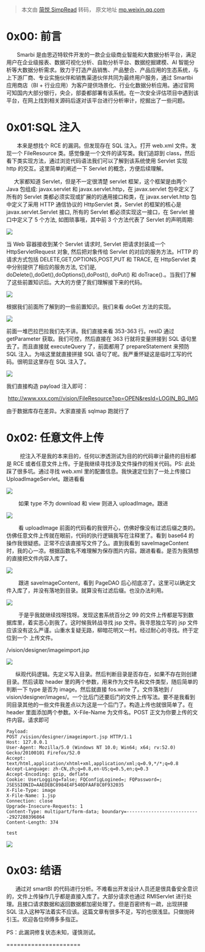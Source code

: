 > 本文由 [简悦 SimpRead](http://ksria.com/simpread/) 转码， 原文地址 [mp.weixin.qq.com](https://mp.weixin.qq.com/s/yeMhVYJks_wf6Po-sA6iOg)

0x00: 前言
========

       Smarbi 是由思迈特软件开发的一款企业级商业智能和大数据分析平台，满足用户在企业级报表、数据可视化分析、自助分析平台、数据挖掘建模、AI 智能分析等大数据分析需求。致力于打造产品销售、产品整合、产品应用的生态系统，与上下游厂商、专业实施伙伴和销售渠道伙伴共同为最终用户服务，通过 Smartbi 应用商店（BI + 行业应用）为客户提供场景化、行业化数据分析应用。通过官网可知国内大部分银行，央企，部委都部署有该系统。在一次安全评估项目中遇到该平台，在网上找到相关源码后遂对该平台进行分析审计，挖掘出了一些问题。

0x01:SQL 注入
===========

       本来是想找个 RCE 的漏洞。但发现存在 SQL 注入。打开 web.xml 文件。发现一个 FileResource 类。感觉像是一个文件的读写类。我们追踪到 class，然后看下类实现方法，通过浏览代码语法我们可以了解到该系统使用 Servlet 实现 http 的交互。这里简单的阐述一下 Servlet 的概念，方便后续理解。

     大家都知道 Servlet，但是不一定很清楚 servlet 框架，这个框架是由两个 Java 包组成: javax.servlet 和 javax.servlet.http，在 javax.servlet 包中定义了所有的 Servlet 类都必须实现或扩展的的通用接口和类，在 javax.servlet.http 包中定义了采用 HTTP 通信协议的 HttpServlet 类，Servlet 的框架的核心是 javax.servlet.Servlet 接口, 所有的 Servlet 都必须实现这一接口，在 Servlet 接口中定义了 5 个方法, 如图琐事哦，其中前 3 个方法代表了 Servlet 的声明周期:

![](https://mmbiz.qpic.cn/mmbiz_png/Lu7eicMrZheHKhv15ia6TlyEIxUpPkpQj6vgJpxFInKCapEsic3Z5YetafncM1oTwMcsqSOuz4VdmzMjiaKWvlla4A/640?wx_fmt=png)

当 Web 容器接收到某个 Servlet 请求时, Servlet 把请求封装成一个 HttpServletRequest 对象, 然后把对象传给 Servlet 的对应的服务方法。HTTP 的请求方式包括 DELETE,GET,OPTIONS,POST,PUT 和 TRACE, 在 HttpServlet 类中分别提供了相应的服务方法, 它们是, doDelete(),doGet(),doOptions(),doPost(), doPut() 和 doTrace().。当我们了解了这些前置知识后。大大的方便了我们理解接下来的代码。

![](https://mmbiz.qpic.cn/mmbiz_png/Lu7eicMrZheHKhv15ia6TlyEIxUpPkpQj6NW9ZTYdEnFcfv6xcTiaibc4IImibWaicWicuRlbddyiaGKxv8Jib6fXicYNLew/640?wx_fmt=png)

根据我们前面所了解到的一些前置知识。我们来看 doGet 方法的实现。

![](https://mmbiz.qpic.cn/mmbiz_png/Lu7eicMrZheHKhv15ia6TlyEIxUpPkpQj6Qha6jRxib75DrWkwDwGovDBTScjeQM8Nm6QEsyem8ZbrzIWzicbUf0LQ/640?wx_fmt=png)

前面一堆巴拉巴拉我们先不讲。我们直接来看 353-363 行。resID 通过 getParameter 获取。我们可控，然后直接在 363 行就将变量拼接到 SQL 语句里去了。而且直接就 executeQuery 了，前面都用了 prepareStatement 来预防 SQL 注入。为啥这里就直接拼接 SQL 语句了呢。我严重怀疑这是临时工写的代码。很明显这里存在 SQL 注入了。

![](https://mmbiz.qpic.cn/mmbiz_png/Lu7eicMrZheHKhv15ia6TlyEIxUpPkpQj6QTAB7AuP0xx78v3FAjL8KHkXtY6lsdVWOLvKsxzuG5wFYNaZFdV7Gg/640?wx_fmt=png)

我们直接构造 payload 注入即可：

 http://www.xxx.com//vision/FileResource?op=OPEN&resId=LOGIN_BG_IMG

由于数据库存在差异。大家直接丢 sqlmap 跑就行了

0x02: 任意文件上传
============

         挖注入不是我的本来目的，任何以渗透测试为目的的代码审计最终的目标都是 RCE 或者任意文件上传。于是我继续寻找涉及文件操作的相关代码。PS: 此处踩了很多坑。通过寻找 web.xml 里的配置信息。我快速定位到了一处上传接口 UploadImageServlet。跟进看看

![](https://mmbiz.qpic.cn/mmbiz_png/Lu7eicMrZheHKhv15ia6TlyEIxUpPkpQj6VROCvYmYuzFDRfNUH5yMHaMT8jgUesOMN3UBg1h5yrlAF4dMLqF3kw/640?wx_fmt=png)

        如果 type 不为 download 和 view 则进入 uploadImage。跟进

![](https://mmbiz.qpic.cn/mmbiz_png/Lu7eicMrZheHKhv15ia6TlyEIxUpPkpQj6TGI6AB3oysWasGeGicMZ3rcZlZ1GB6ohLLWYaSUaJvwbJo9VE4SnH5g/640?wx_fmt=png)

        看 uploadImage 前面的代码看的我很开心，仿佛好像没有过滤后缀之类的。仿佛任意文件上传就在眼前，代码的执行逻辑我写在注释里了。看到 base64 的操作我很疑惑。正常不应该直接写文件了么。直到我看到 saveImageContent 时，我的心一凉。根据函数名不难理解为保存图片内容。跟进看看。是否为我猜想的直接把文件内容入库了。

![](https://mmbiz.qpic.cn/mmbiz_png/Lu7eicMrZheHKhv15ia6TlyEIxUpPkpQj6eMtYEVFjLWjibRVZee4e3bXdNG5yyib03lia23WhVGOeC6ibKzXHJp3N3A/640?wx_fmt=png)

        跟进 saveImageContent，看到 PageDAO 后心彻底凉了。这里可以确定文件入库了，并没有落地到目录。就算没有过滤后缀。也没办法利用。

![](https://mmbiz.qpic.cn/mmbiz_png/Lu7eicMrZheHKhv15ia6TlyEIxUpPkpQj6wSRN3s1VSzY6iaDzlpTaMt0YD03YvP7yJK9v1ib3Gk1DibUA87vejbP3Q/640?wx_fmt=png)

        于是乎我就继续找呀找呀。发现这套系统百分之 99 的文件上传都是写到数据库里，着实恶心到我了。这时候我转战寻找 jsp 文件。我寻思独立写的 jsp 文件应该没有这么严谨。山重水复疑无路，柳暗花明又一村。经过耐心的寻找。终于定位到一个 上传文件。  

/vision/designer/imageimport.jsp

![](https://mmbiz.qpic.cn/mmbiz_png/Lu7eicMrZheHKhv15ia6TlyEIxUpPkpQj6NTcE6FE34HcFQ82hXtpw7OSWC1SkQsZLd9RnAu1IcNcfYWN9XcXjWQ/640?wx_fmt=png)

      纵观代码逻辑。先定义写入目录。然后判断目录是否存在，如果不存在则创建目录。然后读取 header 里的两个参数，用来作为文件名和文件类型，随后简单的判断一下 type 是否为 image。然后就直接 fos.write 了。文件落地到 / vision/designer/images/。一个比后门还要后门的文件上传写法。要不是我看到同目录其他的一些文件我差点以为这是一个后门了。构造上传也就很简单了。在 header 里面添加两个参数。X-File-Name 为文件名。POST 正文为你要上传的文件内容。请求即可

```
Payload:
POST /vision/designer/imageimport.jsp HTTP/1.1
Host: 127.0.0.1
User-Agent: Mozilla/5.0 (Windows NT 10.0; Win64; x64; rv:52.0) Gecko/20100101 Firefox/52.0
Accept: text/html,application/xhtml+xml,application/xml;q=0.9,*/*;q=0.8
Accept-Language: zh-CN,zh;q=0.8,en-US;q=0.5,en;q=0.3
Accept-Encoding: gzip, deflate
Cookie: UserLogging=false; FQConfigLogined=; FQPassword=; JSESSIONID=AAEDEBC8984E4F540DFAAF8C0F932035
X-File-Type: image
X-File-Name: 1.jsp
Connection: close
Upgrade-Insecure-Requests: 1
Content-Type: multipart/form-data; boundary=---------------------------2927288396864
Content-Length: 374

test
```

![](https://mmbiz.qpic.cn/mmbiz_png/Lu7eicMrZheHKhv15ia6TlyEIxUpPkpQj6vyo77BHFwDsHGUblmVGAbge9cFSjwSocT5jtmRzSMl3udFMAwytJSQ/640?wx_fmt=png)

0x03: 结语 
=========

      通过对 smartBI 的代码进行分析。不难看出开发设计人员还是很具备安全意识的，文件上传操作几乎都是直接入库了。大部分请求也通过 RMIServlet 进行处理。且接口请求数据和返回数据都加密处理了。但是百密终有一疏，出现拼接 SQL 注入这种写法着实不应该。这篇文章有很多不足，写的也很浅显。只做抛砖引玉。欢迎各位师傅多多指正。  

PS：此漏洞修复状态未知，谨慎测试。  

=====================